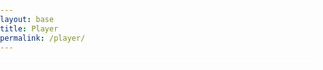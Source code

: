 ```yaml
---
layout: base
title: Player
permalink: /player/
---
```


<style>
    #gameCanvas {
        margin: 0;
        border: 1px solid white;
        display: block;
    }
    body, html {
        margin: 0;
        padding: 0;
        overflow: hidden;
        width: 100%;
        height: 100%;
    }
</style>

<canvas id='gameCanvas'></canvas>

<script type="module">
    import GameControl from '/john_2025/assets/js/player/GameControl.js';

    GameControl.init();
    GameControl.start();

    // Resize canvas to fit the window
    window.addEventListener('resize', () => {
        GameControl.resize();
    });
</script>
